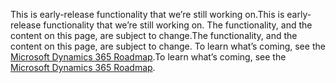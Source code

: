 <span data-ttu-id="82775-101">This is early-release functionality that we’re still working on.</span><span class="sxs-lookup"><span data-stu-id="82775-101">This is early-release functionality that we’re still working on.</span></span> <span data-ttu-id="82775-102">The functionality, and the content on this page, are subject to change.</span><span class="sxs-lookup"><span data-stu-id="82775-102">The functionality, and the content on this page, are subject to change.</span></span> <span data-ttu-id="82775-103">To learn what’s coming, see the [Microsoft Dynamics 365 Roadmap](https://go.microsoft.com/fwlink/?linkid=842139).</span><span class="sxs-lookup"><span data-stu-id="82775-103">To learn what’s coming, see the [Microsoft Dynamics 365 Roadmap](https://go.microsoft.com/fwlink/?linkid=842139).</span></span>